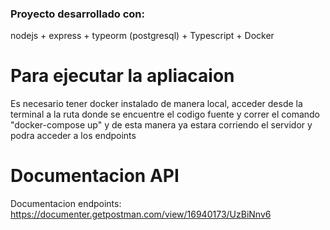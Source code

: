 ### Proyecto desarrollado con:
nodejs + express + typeorm (postgresql) + Typescript + Docker 

# Para ejecutar la apliacaion 
Es necesario tener docker instalado de manera local, acceder desde la terminal a la ruta donde se encuentre el codigo fuente y correr el comando "docker-compose up" y de esta manera ya estara corriendo el servidor y podra acceder a los endpoints

# Documentacion API
Documentacion endpoints: https://documenter.getpostman.com/view/16940173/UzBiNnv6  

